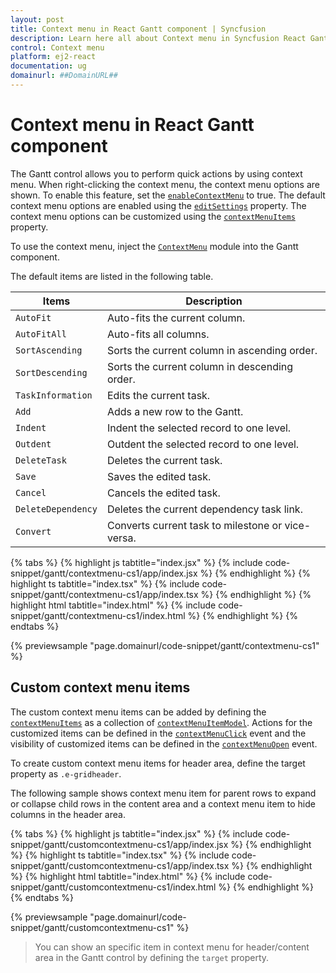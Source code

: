 ```yaml
---
layout: post
title: Context menu in React Gantt component | Syncfusion
description: Learn here all about Context menu in Syncfusion React Gantt component of Syncfusion Essential JS 2 and more.
control: Context menu 
platform: ej2-react
documentation: ug
domainurl: ##DomainURL##
---
```


# Context menu in React Gantt component

The Gantt control allows you to perform quick actions by using context menu. When right-clicking the context menu, the context menu options are shown. To enable this feature, set the [`enableContextMenu`](https://ej2.syncfusion.com/react/documentation/api/gantt/#enablecontextmenu) to true. The default context menu options are enabled using the [`editSettings`](https://ej2.syncfusion.com/react/documentation/api/gantt/#editsettings) property. The context menu options can be customized using the [`contextMenuItems`](https://ej2.syncfusion.com/react/documentation/api/gantt/#contextmenuitems) property.

To use the context menu, inject the [`ContextMenu`](https://ej2.syncfusion.com/react/documentation/api/gantt/#contextmenumodule) module into the Gantt component.

The default items are listed in the following table.

Items| Description
----|----
`AutoFit`|  Auto-fits the current column.
`AutoFitAll` | Auto-fits all columns.
`SortAscending` | Sorts the current column in ascending order.
`SortDescending` | Sorts the current column in descending order.
`TaskInformation`|  Edits the current task.
`Add` | Adds a new row to the Gantt.
`Indent` | Indent the selected record to one level.
`Outdent` | Outdent the selected record to one level.
`DeleteTask` | Deletes the current task.
`Save` | Saves the edited task.
`Cancel` | Cancels the edited task.
`DeleteDependency` | Deletes the current dependency task link.
`Convert` | Converts current task to milestone or vice-versa.

{% tabs %}
{% highlight js tabtitle="index.jsx" %}
{% include code-snippet/gantt/contextmenu-cs1/app/index.jsx %}
{% endhighlight %}
{% highlight ts tabtitle="index.tsx" %}
{% include code-snippet/gantt/contextmenu-cs1/app/index.tsx %}
{% endhighlight %}
{% highlight html tabtitle="index.html" %}
{% include code-snippet/gantt/contextmenu-cs1/index.html %}
{% endhighlight %}
{% endtabs %}
        
{% previewsample "page.domainurl/code-snippet/gantt/contextmenu-cs1" %}

## Custom context menu items

The custom context menu items can be added by defining the [`contextMenuItems`](https://ej2.syncfusion.com/react/documentation/api/gantt/#contextmenuitems) as a collection of [`contextMenuItemModel`](https://ej2.syncfusion.com/react/documentation/api/grid/contextMenuItemModel/). Actions for the customized items can be defined in the [`contextMenuClick`](https://ej2.syncfusion.com/react/documentation/api/gantt/#contextmenuclick) event and the visibility of customized items can be defined in the [`contextMenuOpen`](https://ej2.syncfusion.com/react/documentation/api/gantt/#contextmenuopen) event.

To create custom context menu items for header area, define the target property as `.e-gridheader`.

The following sample shows context menu item for parent rows to expand or collapse child rows in the content area and a context menu item to hide columns in the header area.

{% tabs %}
{% highlight js tabtitle="index.jsx" %}
{% include code-snippet/gantt/customcontextmenu-cs1/app/index.jsx %}
{% endhighlight %}
{% highlight ts tabtitle="index.tsx" %}
{% include code-snippet/gantt/customcontextmenu-cs1/app/index.tsx %}
{% endhighlight %}
{% highlight html tabtitle="index.html" %}
{% include code-snippet/gantt/customcontextmenu-cs1/index.html %}
{% endhighlight %}
{% endtabs %}
        
{% previewsample "page.domainurl/code-snippet/gantt/customcontextmenu-cs1" %}

> You can show an specific item in context menu for header/content area in the Gantt control by defining the `target` property.